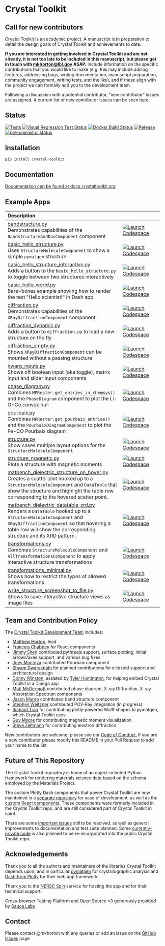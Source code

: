 # Crystal Toolkit

## Call for new contributors

Crystal Toolkit is an academic project. A manuscript is in preparation to detail the design goals of Crystal Toolkit and achievements to date.

**If you are interested in getting involved in Crystal Toolkit and are not already, it is not too late to be included in this manuscript, but please get in touch with mkhorton@lbl.gov ASAP.** Include information on the specific contributions that you would like to make (e.g. this may include adding features, addressing bugs, writing documentation, manuscript preparation, community engagement, writing tests, and the like), and if these align with the project we can formally add you to the development team.

Following a discussion with a potential contributor, "new contributor" issues are assigned. A current list of new contributor issues can be seen [here](https://github.com/materialsproject/crystaltoolkit/labels/new-contributor).

## Status

[![Tests](https://github.com/materialsproject/crystaltoolkit/actions/workflows/pytest-docs.yml/badge.svg)](https://github.com/materialsproject/crystaltoolkit/actions/workflows/pytest-docs.yml)
[![Visual Regression Test Status](https://percy.io/static/images/percy-badge.svg)](https://percy.io/Materials-Project/crystaltoolkit)
[![Docker Build Status](https://img.shields.io/docker/cloud/build/materialsproject/crystaltoolkit)](https://hub.docker.com/repository/docker/materialsproject/crystaltoolkit/general)
[![Release](https://github.com/materialsproject/crystaltoolkit/actions/workflows/release.yml/badge.svg)](https://github.com/materialsproject/crystaltoolkit/actions/workflows/release.yml)
[![pre-commit.ci status](https://results.pre-commit.ci/badge/github/materialsproject/crystaltoolkit/main.svg)](https://results.pre-commit.ci/latest/github/materialsproject/crystaltoolkit/main)

## Installation

```sh
pip install crystal-toolkit
```

## Documentation

[Documentation can be found at docs.crystaltoolkit.org](https://docs.crystaltoolkit.org)

## Example Apps

| Description                                                                                                                                                                                                                                                                                                                                                               | &emsp;&emsp;&emsp;&emsp;&emsp;&emsp;&emsp; |
| :------------------------------------------------------------------------------------------------------------------------------------------------------------------------------------------------------------------------------------------------------------------------------------------------------------------------------------------------------------------------ | ------------------------------------------ |
| [bandstructure.py](https://github.com/materialsproject/crystaltoolkit/blob/main/crystal_toolkit/apps/examples/bandstructure.py)<br>  Demonstrates capabilities of the `BandstructureAndDosComponent` component                                                                                                                                                            | [![Launch Codespace]][create codespace]    |
| [basic_hello_structure.py](https://github.com/materialsproject/crystaltoolkit/blob/main/crystal_toolkit/apps/examples/basic_hello_structure.py)<br>  Uses `StructureMoleculeComponent` to show a simple `pymatgen` structure                                                                                                                                              | [![Launch Codespace]][create codespace]    |
| [basic_hello_structure_interactive.py](https://github.com/materialsproject/crystaltoolkit/blob/main/crystal_toolkit/apps/examples/basic_hello_structure_interactive.py)<br>  Adds a button to the `basic_hello_structure.py` to toggle between two structures interactively                                                                                               | [![Launch Codespace]][create codespace]    |
| [basic_hello_world.py](https://github.com/materialsproject/crystaltoolkit/blob/main/crystal_toolkit/apps/examples/basic_hello_world.py)<br>  Bare-bones example showing how to render the text "Hello scientist!" in Dash app                                                                                                                                             | [![Launch Codespace]][create codespace]    |
| [diffraction.py](https://github.com/materialsproject/crystaltoolkit/blob/main/crystal_toolkit/apps/examples/diffraction.py)<br>  Demonstrates capabilities of the `XRayDiffractionComponent` component                                                                                                                                                                    | [![Launch Codespace]][create codespace]    |
| [diffraction_dynamic.py](https://github.com/materialsproject/crystaltoolkit/blob/main/crystal_toolkit/apps/examples/diffraction_dynamic.py)<br>  Adds a button to `diffraction.py` to load a new structure on the fly                                                                                                                                                     | [![Launch Codespace]][create codespace]    |
| [diffraction_empty.py](https://github.com/materialsproject/crystaltoolkit/blob/main/crystal_toolkit/apps/examples/diffraction_empty.py)<br>  Shows `XRayDiffractionComponent` can be mounted without a passing structure                                                                                                                                                  | [![Launch Codespace]][create codespace]    |
| [kwarg_inputs.py](https://github.com/materialsproject/crystaltoolkit/blob/main/crystal_toolkit/apps/examples/kwarg_inputs.py)<br>  Shows off boolean input (aka toggle), matrix input and slider input components                                                                                                                                                         | [![Launch Codespace]][create codespace]    |
| [phase_diagram.py](https://github.com/materialsproject/crystaltoolkit/blob/main/crystal_toolkit/apps/examples/phase_diagram.py)<br>  Combines `MPRester.get_entries_in_chemsys()` and the `PhaseDiagram` component to plot the Li-O-Co convex hull                                                                                                                        | [![Launch Codespace]][create codespace]    |
| [pourbaix.py](https://github.com/materialsproject/crystaltoolkit/blob/main/crystal_toolkit/apps/examples/pourbaix.py)<br>  Combines `MPRester.get_pourbaix_entries()` and the `PourbaixDiagramComponent` to plot the Fe-CO Pourbaix diagram                                                                                                                               | [![Launch Codespace]][create codespace]    |
| [structure.py](https://github.com/materialsproject/crystaltoolkit/blob/main/crystal_toolkit/apps/examples/structure.py)<br>  Show cases multiple layout options for the `StructureMoleculeComponent`                                                                                                                                                                      | [![Launch Codespace]][create codespace]    |
| [structure_magnetic.py](https://github.com/materialsproject/crystaltoolkit/blob/main/crystal_toolkit/apps/examples/structure_magnetic.py)<br>  Plots a structure with magnetic moments                                                                                                                                                                                    | [![Launch Codespace]][create codespace]    |
| [matbench_dielectric_structure_on_hover.py](https://github.com/materialsproject/crystaltoolkit/blob/main/crystal_toolkit/apps/examples/matbench_dielectric_structure_on_hover.py)<br>  Creates a scatter plot hooked up to a `StructureMoleculeComponent` and `DataTable` that show the structure and highlight the table row corresponding to the hovered scatter point. | [![Launch Codespace]][create codespace]    |
| [matbench_dielectric_datatable_xrd.py](https://github.com/materialsproject/crystaltoolkit/blob/main/crystal_toolkit/apps/examples/matbench_dielectric_datatable_xrd.py)<br>  Renders a `DataTable` hooked up to a `StructureMoleculeComponent` and `XRayDiffractionComponent` so that hovering a table row will show the corresponding structure and its XRD pattern.     | [![Launch Codespace]][create codespace]    |
| [transformations.py](https://github.com/materialsproject/crystaltoolkit/blob/main/crystal_toolkit/apps/examples/transformations.py)<br>  Combines `StructureMoleculeComponent` and `AllTransformationsComponent` to apply interactive structure transformations                                                                                                           | [![Launch Codespace]][create codespace]    |
| [transformations_minimal.py](https://github.com/materialsproject/crystaltoolkit/blob/main/crystal_toolkit/apps/examples/transformations_minimal.py)<br>  Shows how to restrict the types of allowed transformations                                                                                                                                                       | [![Launch Codespace]][create codespace]    |
| [write_structure_screenshot_to_file.py](https://github.com/materialsproject/crystaltoolkit/blob/main/crystal_toolkit/apps/examples/write_structure_screenshot_to_file.py)<br>  Shows to save interactive structure views as image files                                                                                                                                   | [![Launch Codespace]][create codespace]    |

[Launch Codespace]: https://img.shields.io/badge/Launch-Codespace-darkblue?logo=github
[create codespace]: https://github.com/codespaces/new?hide_repo_select=true&ref=main&repo=98350025

## Team and Contribution Policy

The [Crystal Toolkit Development Team](https://github.com/materialsproject/crystaltoolkit/graphs/contributors) includes:

* [Matthew Horton](https://github.com/mkhorton), lead
* [François Chabbey](<https://github.com/chabb>) for React components
* [Jimmy Shen](https://github.com/jmmshn) contributed pythreejs support, surface plotting, initial arrows/axes support, and various bug fixes
* [Joey Montoya](https://github.com/JosephMontoya-TRI) contributed Pourbaix component
* [Shyam Dwaraknath](https://github.com/shyamd) for planned contributions for ellipsoid support and architectural design
* [Donny Winston](https://github.com/dwinston), assisted by [Tyler Huntington](https://github.com/tylerhuntington), for helping embed Crystal Toolkit in a Django app
* [Matt McDermott](https://github.com/mattmcdermott) contributed phase diagram, X-ray Diffraction, X-ray Absorption Spectrum components
* [Jason Munro](https://github.com/munrojm) contributed band structure component
* [Stephen Weitzner](https://github.com/sweitzner) contributed POV-Ray integration (in progress)
* [Richard Tran](https://github.com/CifLord) for contributing plotly-powered Wulff shapes to pymatgen, which Crystal Toolkit uses
* [Guy Moore](https://github.com/guymoore13) for contributing magnetic moment visualization
* [Steve Zeltmann](https://github.com/sezelt) for contributing electron diffraction

New contributors are welcome, please see our [Code of Conduct.](code-of-conduct.md) If you are a new contributor please modify this README in your Pull Request to add your name to the list.

## Future of This Repository

The Crystal Toolkit repository is home of an object-oriented Python framework for rendering materials science data based on the schema employed by the Materials Project.

The custom Plotly Dash components that power Crystal Toolkit are now maintained in a [separate repository](https://github.com/materialsproject/dash-mp-components) for ease of development, as well as the [custom React components](https://github.com/materialsproject/mp-react-components). These components were formerly included in the Crystal Toolkit repo, and are still considered part of Crystal Toolkit in spirit.

There are some [important issues](https://github.com/materialsproject/crystaltoolkit/issues/265) still to be resolved, as well as general improvements to documentation and test suite planned. Some [currently-private code](https://github.com/materialsproject/crystaltoolkit/issues/264) is also planned to be re-incorporated into the public Crystal Toolkit repo.

## Acknowledgements

Thank you to all the authors and maintainers of the libraries Crystal Toolkit
depends upon, and in particular [pymatgen](http://pymatgen.org) for crystallographic
analysis and [Dash from Plotly](https://plot.ly/products/dash/) for their web app framework.

Thank you to the [NERSC Spin](https://www.nersc.gov/systems/spin) service for
hosting the app and for their technical support.

Cross-browser Testing Platform and Open Source <3 generously provided by [Sauce Labs](https://saucelabs.com)

## Contact

Please contact @mkhorton with any queries or add an issue on the [GitHub Issues](https://github.com/materialsproject/crystaltoolkit/issues) page.
